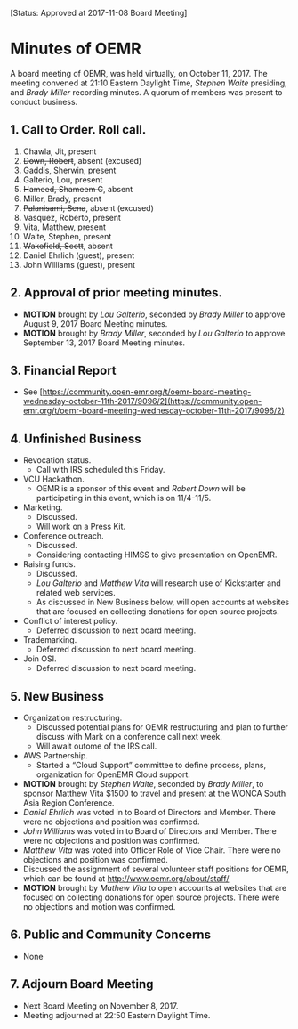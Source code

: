 [Status: Approved at 2017-11-08 Board Meeting]

# Minutes of OEMR
A board meeting of OEMR, was held virtually, on October 11, 2017. The meeting
convened at 21:10 Eastern Daylight Time, _Stephen Waite_ presiding, and _Brady Miller_ recording minutes. 
A quorum of members was present to conduct business.

## 1. Call to Order. Roll call.
1. Chawla, Jit, present
2. ~~Down, Robert~~, absent (excused)
3. Gaddis, Sherwin, present
4. Galterio, Lou, present
5. ~~Hameed, Shameem C~~, absent
6. Miller, Brady, present
7. ~~Palanisami, Sena~~, absent (excused)
8. Vasquez, Roberto, present
9. Vita, Matthew, present
10. Waite, Stephen, present
12. ~~Wakefield, Scott~~, absent
12. Daniel Ehrlich (guest), present
13. John Williams (guest), present

## 2. Approval of prior meeting minutes.
- **MOTION** brought by _Lou Galterio_, seconded by _Brady Miller_ to approve August 9, 2017 Board Meeting minutes.
- **MOTION** brought by _Brady Miller_, seconded by _Lou Galterio_ to approve September 13, 2017 Board Meeting minutes.

## 3. Financial Report
- See [https://community.open-emr.org/t/oemr-board-meeting-wednesday-october-11th-2017/9096/2](https://community.open-emr.org/t/oemr-board-meeting-wednesday-october-11th-2017/9096/2)

## 4. Unfinished Business
- Revocation status.
    - Call with IRS scheduled this Friday.
- VCU Hackathon.
    - OEMR is a sponsor of this event and _Robert Down_ will be participating in this event, which is on 11/4-11/5.
- Marketing.
    - Discussed.
    - Will work on a Press Kit.
- Conference outreach.
    - Discussed.
    - Considering contacting HIMSS to give presentation on OpenEMR.
- Raising funds.
    - Discussed.
    - _Lou Galterio_ and _Matthew Vita_ will research use of Kickstarter and related web services.
    - As discussed in New Business below, will open accounts at websites that are focused on collecting donations for open source projects.
- Conflict of interest policy.
    - Deferred discussion to next board meeting.
- Trademarking.
    - Deferred discussion to next board meeting.
- Join OSI.
    - Deferred discussion to next board meeting.

## 5. New Business
 - Organization restructuring.
     - Discussed potential plans for OEMR restructuring and plan to further discuss with Mark on a conference call next week.
     - Will await outome of the IRS call.
 - AWS Partnership.
     - Started a “Cloud Support” committee to define process, plans, organization for OpenEMR Cloud support.
 - **MOTION** brought by _Stephen Waite_, seconded by _Brady Miller_, to sponsor Matthew Vita $1500 to travel and present at the WONCA South Asia Region Conference.
 - _Daniel Ehrlich_ was voted in to Board of Directors and Member. There were no objections and position was confirmed.
 - _John Williams_ was voted in to Board of Directors and Member. There were no objections and position was confirmed.
 - _Matthew Vita_ was voted into Officer Role of Vice Chair. There were no objections and position was confirmed.
 - Discussed the assignment of several volunteer staff positions for OEMR, which can be found at http://www.oemr.org/about/staff/
 - **MOTION** brought by _Mathew Vita_ to open accounts at websites that are focused on collecting donations for open source projects. There were no objections and motion was confirmed.

## 6. Public and Community Concerns
- None

## 7. Adjourn Board Meeting
- Next Board Meeting on November 8, 2017.
- Meeting adjourned at 22:50 Eastern Daylight Time.
